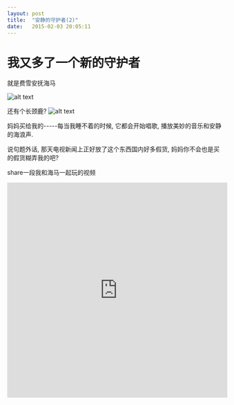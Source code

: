 ```yaml
---
layout: post
title:  "安静的守护者(2)"
date:   2015-02-03 20:05:11
---
```

我又多了一个新的守护者
=======
就是费雪安抚海马

![alt text][1]

还有个长颈鹿?
![alt text][1]

妈妈买给我的-----每当我睡不着的时候, 它都会开始唱歌, 播放美妙的音乐和安静的海浪声.

说句题外话, 那天电视新闻上正好放了这个东西国内好多假货, 妈妈你不会也是买的假货糊弄我的吧?

share一段我和海马一起玩的视频

<iframe height=498 width=510 src='https://player.youku.com/embed/XODg1ODMwNDIw' frameborder=0 'allowfullscreen'></iframe>


  [1]: https://6d6f-moxigan-1259722256.tcb.qcloud.la/xy/e9395693.jpg
  [1]: https://6d6f-moxigan-1259722256.tcb.qcloud.la/xy/c395c39e.jpg
